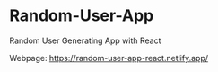 # Random-User-App
Random User Generating App with React

Webpage: https://random-user-app-react.netlify.app/
